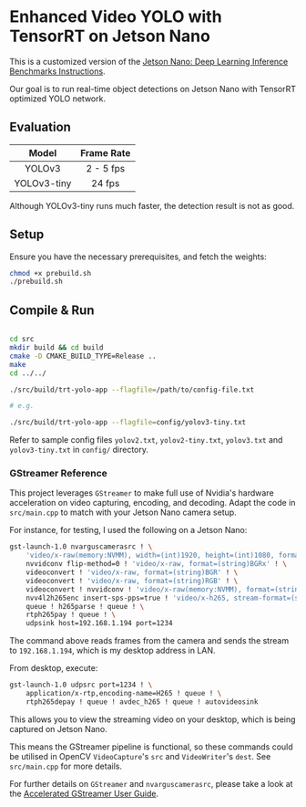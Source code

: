 # Enhanced Video YOLO with TensorRT on Jetson Nano

This is a customized version of the [Jetson Nano: Deep Learning Inference Benchmarks Instructions](https://devtalk.nvidia.com/default/topic/1050377/jetson-nano/deep-learning-inference-benchmarking-instructions/).

Our goal is to run real-time object detections on Jetson Nano with TensorRT optimized YOLO network.

## Evaluation

|   Model   | Frame Rate |
| :-------: | :--------: |
|   YOLOv3  |  2 - 5 fps |
| YOLOv3-tiny |    24 fps |

Although YOLOv3-tiny runs much faster, the detection result is not as good.

## Setup

Ensure you have the necessary prerequisites, and fetch the weights:

```bash
chmod +x prebuild.sh
./prebuild.sh
```

## Compile & Run

```bash

cd src
mkdir build && cd build
cmake -D CMAKE_BUILD_TYPE=Release ..
make
cd ../../

./src/build/trt-yolo-app --flagfile=/path/to/config-file.txt

# e.g.

./src/build/trt-yolo-app --flagfile=config/yolov3-tiny.txt
```

Refer to sample config files `yolov2.txt`, `yolov2-tiny.txt`, `yolov3.txt` and `yolov3-tiny.txt` in `config/` directory.

### GStreamer Reference

This project leverages `GStreamer` to make full use of Nvidia's hardware acceleration on video capturing, encoding, and decoding. Adapt the code in `src/main.cpp` to match with your Jetson Nano camera setup.

For instance, for testing, I used the following on a Jetson Nano:

```bash
gst-launch-1.0 nvarguscamerasrc ! \
    'video/x-raw(memory:NVMM), width=(int)1920, height=(int)1080, format=(string)NV12, framerate=(fraction)30/1' ! \
    nvvidconv flip-method=0 ! 'video/x-raw, format=(string)BGRx' ! \
    videoconvert ! 'video/x-raw, format=(string)BGR' ! \
    videoconvert ! 'video/x-raw, format=(string)RGB' ! \
    videoconvert ! nvvidconv ! 'video/x-raw(memory:NVMM), format=(string)NV12' ! \
    nvv4l2h265enc insert-sps-pps=true ! 'video/x-h265, stream-format=(string)byte-stream' ! \
    queue ! h265parse ! queue ! \
    rtph265pay ! queue ! \
    udpsink host=192.168.1.194 port=1234
```

The command above reads frames from the camera and sends the stream to `192.168.1.194`, which is my desktop address in LAN.

From desktop, execute:

```bash
gst-launch-1.0 udpsrc port=1234 ! \
    application/x-rtp,encoding-name=H265 ! queue ! \
    rtph265depay ! queue ! avdec_h265 ! queue ! autovideosink
```

This allows you to view the streaming video on your desktop, which is being captured on Jetson Nano.

This means the GStreamer pipeline is functional, so these commands could be utilised in OpenCV `VideoCapture`'s `src` and `VideoWriter`'s `dest`. See `src/main.cpp` for more details.

For further details on `GStreamer` and `nvarguscamerasrc`, please take a look at the [Accelerated GStreamer User Guide](https://developer.download.nvidia.cn/embedded/L4T/r32_Release_v1.0/Docs/Accelerated_GStreamer_User_Guide.pdf?77IO4det-OQLWN0hWfkVQCope_V7P4rDyYC4sgwfT2d0tU4dppX53NQBEX2irCqB4Gwuc8SKc-kWMOoX7qqrHLwTFDOdEECRE95Kbi39JQxwLw7bklgVoE4G5n5L6Y5y43tcaaYyVEPqFFpVt5l55D3NYeVrkLFd0ak3tqCsiut-BADOUjU).